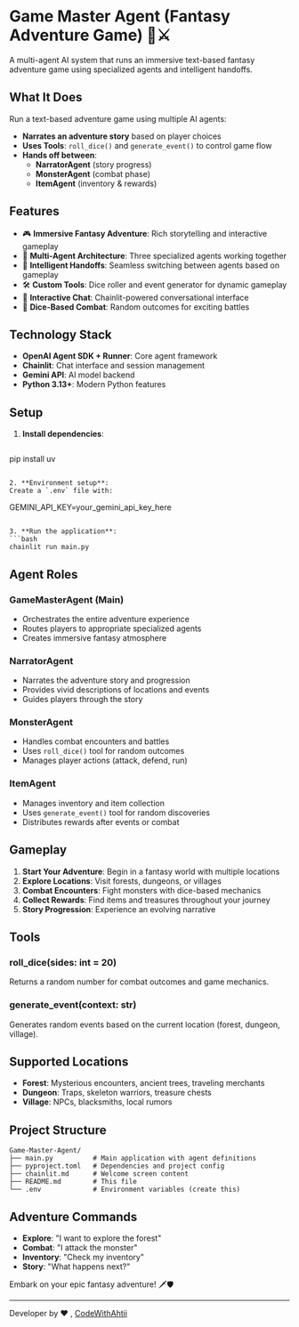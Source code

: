 # Game Master Agent (Fantasy Adventure Game) 🧙⚔️

A multi-agent AI system that runs an immersive text-based fantasy adventure game using specialized agents and intelligent handoffs.

## What It Does

Run a text-based adventure game using multiple AI agents:
- **Narrates an adventure story** based on player choices
- **Uses Tools**: `roll_dice()` and `generate_event()` to control game flow
- **Hands off between**:
  - **NarratorAgent** (story progress)
  - **MonsterAgent** (combat phase)
  - **ItemAgent** (inventory & rewards)

## Features

- 🎮 **Immersive Fantasy Adventure**: Rich storytelling and interactive gameplay
- 🤖 **Multi-Agent Architecture**: Three specialized agents working together
- 🔄 **Intelligent Handoffs**: Seamless switching between agents based on gameplay
- 🛠️ **Custom Tools**: Dice roller and event generator for dynamic gameplay
- 💬 **Interactive Chat**: Chainlit-powered conversational interface
- 🎲 **Dice-Based Combat**: Random outcomes for exciting battles

## Technology Stack

- **OpenAI Agent SDK + Runner**: Core agent framework
- **Chainlit**: Chat interface and session management
- **Gemini API**: AI model backend
- **Python 3.13+**: Modern Python features

## Setup

1. **Install dependencies**:
   ```bash
  pip install uv
   ```

2. **Environment setup**:
   Create a `.env` file with:
   ```
   GEMINI_API_KEY=your_gemini_api_key_here
   ```

3. **Run the application**:
   ```bash
   chainlit run main.py
   ```

## Agent Roles

### GameMasterAgent (Main)
- Orchestrates the entire adventure experience
- Routes players to appropriate specialized agents
- Creates immersive fantasy atmosphere

### NarratorAgent
- Narrates the adventure story and progression
- Provides vivid descriptions of locations and events
- Guides players through the story

### MonsterAgent
- Handles combat encounters and battles
- Uses `roll_dice()` tool for random outcomes
- Manages player actions (attack, defend, run)

### ItemAgent
- Manages inventory and item collection
- Uses `generate_event()` tool for random discoveries
- Distributes rewards after events or combat

## Gameplay

1. **Start Your Adventure**: Begin in a fantasy world with multiple locations
2. **Explore Locations**: Visit forests, dungeons, or villages
3. **Combat Encounters**: Fight monsters with dice-based mechanics
4. **Collect Rewards**: Find items and treasures throughout your journey
5. **Story Progression**: Experience an evolving narrative

## Tools

### roll_dice(sides: int = 20)
Returns a random number for combat outcomes and game mechanics.

### generate_event(context: str)
Generates random events based on the current location (forest, dungeon, village).

## Supported Locations

- **Forest**: Mysterious encounters, ancient trees, traveling merchants
- **Dungeon**: Traps, skeleton warriors, treasure chests
- **Village**: NPCs, blacksmiths, local rumors

## Project Structure

```
Game-Master-Agent/
├── main.py          # Main application with agent definitions
├── pyproject.toml   # Dependencies and project config
├── chainlit.md      # Welcome screen content
├── README.md        # This file
└── .env             # Environment variables (create this)
```

## Adventure Commands

- **Explore**: "I want to explore the forest"
- **Combat**: "I attack the monster"
- **Inventory**: "Check my inventory"
- **Story**: "What happens next?"

Embark on your epic fantasy adventure! 🗡️🛡️

-------------------

Developer by ❤️ , [CodeWithAhtii](https://github.com/ahtishamnadeem)